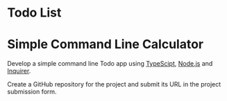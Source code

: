 # Todo List

# Simple Command Line Calculator

Develop a simple command line Todo app using [TypeScipt](https://www.typescriptlang.org/), [Node.js](https://nodejs.org/en/) and [Inquirer](https://www.npmjs.com/package/inquirer).

Create a GitHub repository for the project and submit its URL in the project submission form.
